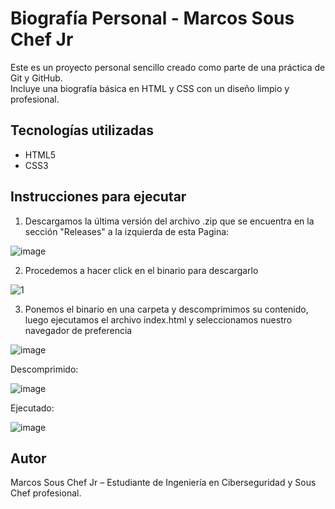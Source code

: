 # Biografía Personal - Marcos Sous Chef Jr

Este es un proyecto personal sencillo creado como parte de una práctica de Git y GitHub.  
Incluye una biografía básica en HTML y CSS con un diseño limpio y profesional.

## Tecnologías utilizadas

- HTML5
- CSS3

## Instrucciones para ejecutar

1) Descargamos la última versión del archivo .zip que se encuentra en la sección "Releases" a la izquierda de esta Pagina:

![image](https://github.com/user-attachments/assets/928be702-2cd7-43f7-89af-b7dc36117424)

2) Procedemos a hacer click en el binario para descargarlo

![1](https://github.com/user-attachments/assets/0147a372-b3aa-4364-99b8-e6684289ae9e)


3) Ponemos el binario en una carpeta y descomprimimos su contenido, luego ejecutamos el archivo index.html y seleccionamos nuestro navegador de preferencia  

![image](https://github.com/user-attachments/assets/832830f9-4e0e-4039-a7bf-3251b17f5cbb)

Descomprimido:

![image](https://github.com/user-attachments/assets/973aeb4b-af9a-4c5c-a18d-c465bfddb7cb)

Ejecutado:

![image](https://github.com/user-attachments/assets/acad1af0-958b-4aa2-9e24-2d9cb4a0fd5b)




## Autor

Marcos Sous Chef Jr – Estudiante de Ingeniería en Ciberseguridad y Sous Chef profesional.
